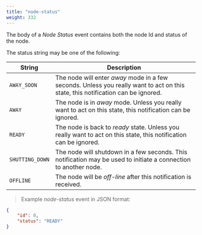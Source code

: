 ```yaml
---
title: "node-status"
weight: 332
---
```


The body of a *Node Status* event contains both the node Id and status of the node.

The status string may be one of the following:

String | Description
------ | -----------
`AWAY_SOON` | The node will enter *away* mode in a few seconds. Unless you really want to act on this state, this notification can be ignored.
`AWAY` | The node is in *away* mode. Unless you really want to act on this state, this notification can be ignored.
`READY` | The node is back to *ready* state. Unless you really want to act on this state, this notification can be ignored.
`SHUTTING_DOWN` | The node will shutdown in a few seconds. This notification may be used to initiate a connection to another node.
`OFFLINE` | The node will be *off-line* after this notification is received.

> Example *node-status* event in JSON format:

```json
{
    "id": 0,
    "status": "READY"
}
```
